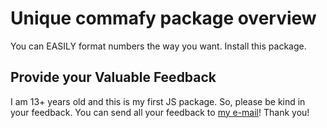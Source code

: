 # Unique commafy package overview
You can EASILY format numbers the way you want. Install this package.

## Provide your Valuable Feedback
I am 13+ years old and this is my first JS package. So, please be kind in your feedback.  You can send all your feedback to [my e-mail](mailto:surya.kasibhatla@gmail.com)! Thank you!